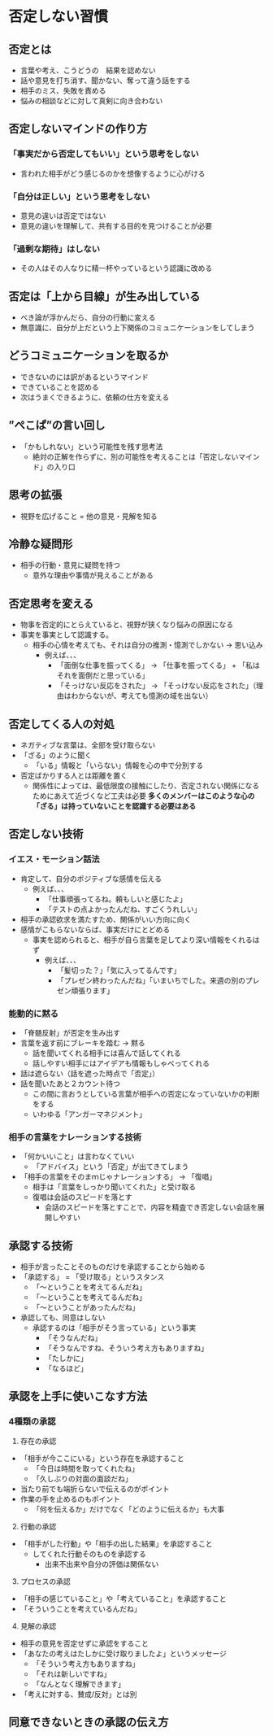 # 否定しない習慣

## 否定とは
- 言葉や考え、こうどうの　結果を認めない
- 話や意見を打ち消す、聞かない、奪って違う話をする
- 相手のミス、失敗を責める
- 悩みの相談などに対して真剣に向き合わない

## 否定しないマインドの作り方
### 「事実だから否定してもいい」という思考をしない
- 言われた相手がどう感じるのかを想像するように心がける
### 「自分は正しい」という思考をしない
- 意見の違いは否定ではない
- 意見の違いを理解して、共有する目的を見つけることが必要
### 「過剰な期待」はしない
- その人はその人なりに精一杯やっているという認識に改める

## 否定は「上から目線」が生み出している
- べき論が浮かんだら、自分の行動に変える
- 無意識に、自分が上だという上下関係のコミュニケーションをしてしまう

## どうコミュニケーションを取るか
- できないのには訳があるというマインド
- できていることを認める
- 次はうまくできるように、依頼の仕方を変える

## ”ぺこぱ”の言い回し
- 「かもしれない」という可能性を残す思考法
  - 絶対の正解を作らずに、別の可能性を考えることは「否定しないマインド」の入り口

## 思考の拡張
- 視野を広げること = 他の意見・見解を知る

## 冷静な疑問形
- 相手の行動・意見に疑問を持つ
  - 意外な理由や事情が見えることがある

## 否定思考を変える
- 物事を否定的にとらえていると、視野が狭くなり悩みの原因になる
- 事実を事実として認識する。
  - 相手の心情を考えても、それは自分の推測・憶測でしかない -> 思い込み
    - 例えば、、、
      - 「面倒な仕事を振ってくる」 -> 「仕事を振ってくる」 + 「私はそれを面倒だと思っている」
      - 「そっけない反応をされた」 -> 「そっけない反応をされた」（理由はわからないが、考えても憶測の域を出ない）

## 否定してくる人の対処
- ネガティブな言葉は、全部を受け取らない
- 「ざる」のように聞く
  - 「いる」情報と「いらない」情報を心の中で分別する
- 否定ばかりする人とは距離を置く
  - 関係性によっては、最低限度の接触にしたり、否定されない関係になるためにあえて近づくなど工夫は必要
__多くのメンバーはこのような心の「ざる」は持っていないことを認識する必要はある__

## 否定しない技術
### イエス・モーション話法
- 肯定して、自分のポジティブな感情を伝える
  - 例えば、、、
    - 「仕事頑張ってるね。頼もしいと感じたよ」
    - 「テストの点よかったんだね、すごくうれしい」
- 相手の承認欲求を満たすため、関係がいい方向に向く
- 感情がこもらないならば、事実だけにとどめる
  - 事実を認められると、相手が自ら言葉を足してより深い情報をくれるはず
    - 例えば、、、
      - 「髪切った？」「気に入ってるんです」
      - 「プレゼン終わったんだね」「いまいちでした。来週の別のプレゼン頑張ります」

### 能動的に黙る
- 「脊髄反射」が否定を生み出す
- 言葉を返す前にブレーキを踏む -> 黙る
  - 話を聞いてくれる相手には喜んで話してくれる
  - 話しやすい相手にはアイデアも情報もしゃべってくれる
- 話は遮らない（話を遮った時点で「否定」）
- 話を聞いたあと２カウント待つ
  - この間に言おうとしている言葉が相手への否定になっていないかの判断をする
  - いわゆる「アンガーマネジメント」

### 相手の言葉をナレーションする技術
- 「何かいいこと」は言わなくていい
  - 「アドバイス」という「否定」が出てきてしまう
- 「相手の言葉をそのまｍじゃナレーションする」 -> 「復唱」
  - 相手は「言葉をしっかり聞いてくれた」と受け取る
  - 復唱は会話のスピードを落とす
    - 会話のスピードを落とすことで、内容を精査でき否定しない会話を展開しやすい

## 承認する技術
- 相手が言ったことそのものだけを承認することから始める
- 「承認する」 = 「受け取る」というスタンス
  - 「～ということを考えてるんだね」
  - 「～ということを考えてるんだね」
  - 「～ということがあったんだね」
- 承認しても、同意はしない
  - 承認するのは「相手がそう言っている」という事実
    - 「そうなんだね」
    - 「そうなんですね、そういう考え方もありますね」
    - 「たしかに」
    - 「なるほど」

## 承認を上手に使いこなす方法
### 4種類の承認
1. 存在の承認
- 「相手が今ここにいる」という存在を承認すること
  - 「今日は時間を取ってくれたね」
  - 「久しぶりの対面の面談だね」
- 当たり前でも端折らないで伝えるのがポイント
- 作業の手を止めるのもポイント
  - 「何を伝えるか」だけでなく「どのように伝えるか」も大事
2. 行動の承認
- 「相手がした行動」や「相手の出した結果」を承認すること
  - してくれた行動そのものを承認する
    - 出来不出来や自分の評価は関係ない
3. プロセスの承認
- 「相手の感じていること」や「考えていること」を承認すること
- 「そういうことを考えているんだね」
4. 見解の承認
- 相手の意見を否定せずに承認をすること
- 「あなたの考えはたしかに受け取りましたよ」というメッセージ
  - 「そういう考え方もありますね」
  - 「それは新しいですね」
  - 「なんとなく理解できます」 
- 「考えに対する、賛成/反対」とは別

## 同意できないときの承認の伝え方
